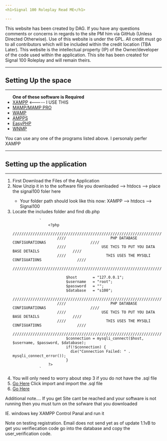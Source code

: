 ```yaml
---
<h1>Signal 100 Roleplay Read ME</h1>

---
```


This website has been created by DAG. If you have any questions comments or concerns in regards to the site PM him via GitHub (Unless Directed Otherwise). Use of this website is under the <a hreff="https://www.gnu.org/licenses/gpl-3.0.en.html">GPL</a>. All credit must go to all contributors which will be included within the credit location (TBA Later). This website is the intellectual property (IP) of the Owner/developer of the code used within the application. This site has been created for Signal 100 Roleplay and will remain theirs. 

---
<h2> Setting Up the space</h2>

---
<ul>
	<strong>One of these software is Required</strong>
	<li><a href="https://www.apachefriends.org/index.html">XAMPP</a>  <----- I USE THIS</li>
	<li><a href="https://www.mamp.info/en/">MAMP/MAMP PRO</a></li>
	<li><a href="http://www.wampserver.com/en/">WAMP</a></li>
	<li><a href="http://www.ampps.com/tour">AMPPS</a></li>
	<li><a href="http://www.easyphp.org/">EasyPHP</a></li>
	<li><a href="https://sourceforge.net/projects/wnmp-env/">WNMP</a></li>
</ul>

You can use any one of the programs listed above. I personaly perfer XAMPP

---
<h2> Setting up the application</h2>

---
<ol>
	<li>First Download the Files of the Application</li>
	<li>Now Unzip it in to the software file you downloaded --> htdocs --> place the signal100 foler here</li>
		<ul>
			<li>Your folder path should look like this now:  XAMPP --> htdocs --> Signal100</li>
		</ul>
	<li>Locate the includes folder and find db.php</li>
		
				`
					<?php
						/////////////////////////////////////////////////////////////////////////////
						////					PHP DATABASE CONFIGURATIONAS					////
						////				USE THIS TO PUT YOU DATA BASE DETAILS 				////
						////				  THIS USES THE MYSQLI CONFIGUATIONS 				////
						////////////////////////////////////////////////////////////////////////////
							
							$host		= "127.0.0.1";
							$username	= "root";
							$password	= "";
							$database   = "s100"; 	
						/////////////////////////////////////////////////////////////////////////////
						////					PHP DATABASE CONFIGURATIONAS					////
						////				USE THIS TO PUT YOU DATA BASE DETAILS 				////
						////				  THIS USES THE MYSQLI CONFIGUATIONS 				////
						////////////////////////////////////////////////////////////////////////////
							$connection = mysqli_connect($host, $username, $password, $database);
							if(!$connection) {
							  die("Connection Failed: " . mysqli_connect_error());
							} 
					?>
				`
<li>You will only need to worry about step 3 if you do not have the .sql file</li>
<li><a href="localhost/phpmyadmin">Go Here</a> Click import and import the .sql file</li>
<li><a href="localhost/signal00">Go Here</a></li>
</ol>

Additional note.... If you get Site cant be reached and your software is not running then you must turn on the sofware that you downloaded 

IE. windows key XAMPP Control Panal and run it

Note on testing registration. Email does not send yet as of update 1.1vB to get you verifiecation code go into the database and copy the user_verification code.